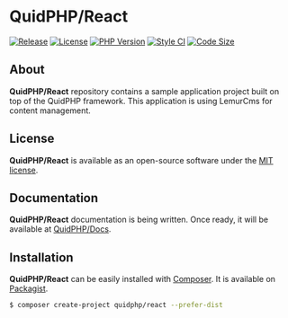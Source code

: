 # QuidPHP/React
[![Release](https://img.shields.io/github/v/release/quidphp/react)](https://packagist.org/packages/quidphp/react)
[![License](https://img.shields.io/github/license/quidphp/react)](https://github.com/quidphp/react/blob/master/LICENSE)
[![PHP Version](https://img.shields.io/packagist/php-v/quidphp/react)](https://www.php.net)
[![Style CI](https://styleci.io/repos/203834987/shield)](https://styleci.io)
[![Code Size](https://img.shields.io/github/languages/code-size/quidphp/react)](https://github.com/quidphp/react)

## About
**QuidPHP/React** repository contains a sample application project built on top of the QuidPHP framework. This application is using LemurCms for content management.

## License
**QuidPHP/React** is available as an open-source software under the [MIT license](LICENSE).

## Documentation
**QuidPHP/React** documentation is being written. Once ready, it will be available at [QuidPHP/Docs](https://github.com/quidphp/docs).

## Installation
**QuidPHP/React** can be easily installed with [Composer](https://getcomposer.org). It is available on [Packagist](https://packagist.org/packages/quidphp/react).
``` bash
$ composer create-project quidphp/react --prefer-dist
```